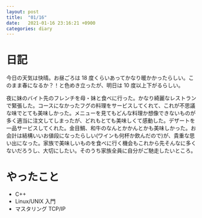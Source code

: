 ```yaml
---
layout: post
title:  "01/16"
date:   2021-01-16 23:16:21 +0900
categories: diary
---
```

# 日記

今日の天気は快晴。お昼ごろは 18 度くらいあってかなり暖かかったらしい。このまま春になるか？！と色めき立ったが、明日は 10 度以上下がるらしい。

夜に妹のバイト先のフレンチを母・妹と食べに行った。かなり綺麗なレストランで緊張した。コースになかったフグの料理をサービスしてくれて、これが不思議な味でとても美味しかった。メニューを見てもどんな料理か想像できないものが多く適当に注文してしまったが、どれもとても美味しくて感動した。デザートを一品サービスしてくれた。金目鯛、和牛のなんとかかんとかも美味しかった。お会計は結構いいお値段になったらしい(ワインも何杯か飲んだので)が、貴重な思い出になった。家族で美味しいものを食べに行く機会もこれから先そんなに多くないだろうし、大切にしたい。そのうち家族全員に自分がご馳走したいところ。

# やったこと

- C++
- Linux/UNIX 入門
- マスタリング TCP/IP